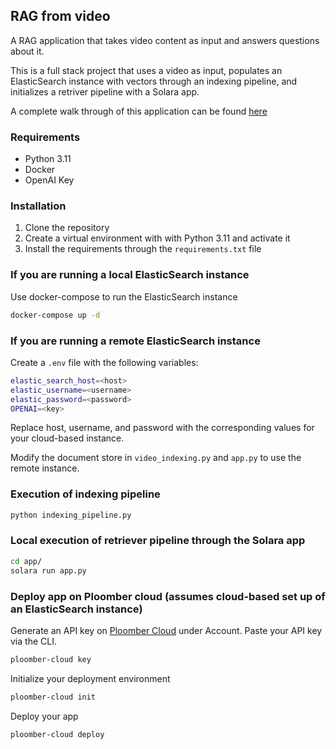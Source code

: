 ## RAG from video

A RAG application that takes video content as input and answers questions about it.

This is a full stack project that uses a video as input, populates an ElasticSearch instance with vectors through an indexing pipeline, and initializes a retriver pipeline with a Solara app.

A complete walk through of this application can be found [here](https://ploomber.io/blog/rag-video-app/)

### Requirements

- Python 3.11
- Docker
- OpenAI Key

### Installation

1. Clone the repository
2. Create a virtual environment with with Python 3.11 and activate it
3. Install the requirements through the `requirements.txt` file

### If you are running a local ElasticSearch instance

Use docker-compose to run the ElasticSearch instance

```bash
docker-compose up -d
```

### If you are running a remote ElasticSearch instance

Create a `.env` file with the following variables:

```bash
elastic_search_host=<host>
elastic_username=<username>
elastic_password=<password>
OPENAI=<key>
```

Replace host, username, and password with the corresponding values for your cloud-based instance.

Modify the document store in `video_indexing.py` and `app.py` to use the remote instance.

### Execution of indexing pipeline

```bash
python indexing_pipeline.py
```

### Local execution of retriever pipeline through the Solara app

```bash
cd app/
solara run app.py
```

### Deploy app on Ploomber cloud (assumes cloud-based set up of an ElasticSearch instance)

Generate an API key on [Ploomber Cloud](https://www.platform.ploomber.io/applications) under Account. Paste your API key via the CLI. 

```bash
ploomber-cloud key
```

Initialize your deployment environment

```bash
ploomber-cloud init
```

Deploy your app

```bash
ploomber-cloud deploy
```